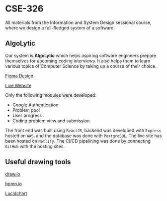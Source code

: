 # CSE-326
All materials from the Information and System Design sessional course, where we design a full-fledged system of a software

## AlgoLytic
Our system is <b>AlgoLytic</b> which helps aspiring software engineers prepare themselves for upcoming coding interviews. 
It also helps them to learn various topics of Computer Science by taking up a course of their choice.

[Figma Design](https://www.figma.com/file/OPVRXsaARh6zvJwweTv2zh/Coding-Problem?node-id=0%3A1&t=Yseo316jR03ckl4C-1)

[Live Website](https://algolytic.netlify.app)

Only the following modules were developed:
 - Google Authentication
 - Problem pool
 - User progress
 - Coding problem view and submission
 
The front end was built using `ReactJS`, backend was developed with `Express` hosted on `AWS`, and the database was done with `PostgreSQL`. The live site has been hosted on `Netlify`. The CI/CD pipelining was done by connecting `GitHub` with the hosting sites.

## Useful drawing tools

[draw.io](https://draw.io)

[bpmn.io](https://bpmn.io)

[Lucidchart](https://lucidchart.com)
